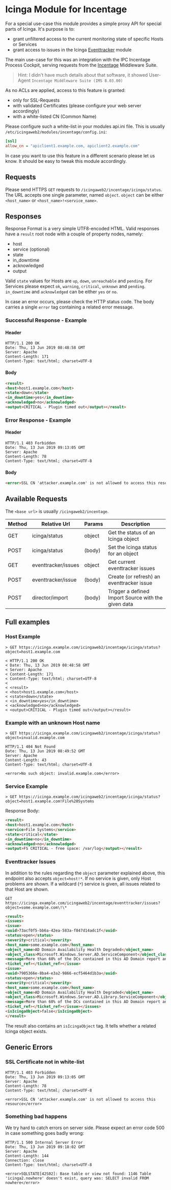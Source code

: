 Icinga Module for Incentage
===========================

For a special use-case this module provides a simple proxy API for special
parts of Icinga. It's purpose is to:

- grant unfiltered access to the current monitoring state of specific Hosts
  or Services
- grant access to issues in the Icinga [Eventtracker](https://github.com/Thomas-Gelf/icingaweb2-module-eventtracker)
  module

The main use-case for this was an integration with the IPC Incentage Process
Cockpit, serving requests from the [Incentage](https://www.incentage.com/)
Middleware Suite.

> Hint: I didn't have much details about that software, it showed User-Agent
> `Incentage Middleware Suite (IMS 8.03.00)`

As no ACLs are applied, access to this feature is granted:

* only for SSL-Requests
* with validated Certificates (please configure your web server accordingly)
* with a white-listed CN (Common Name)

Please configure such a white-list in your modules api.ini file. This is usually
`/etc/icingaweb2/modules/incentage/config.ini`:

```ini
[ssl]
allow_cn = "apiclient1.example.com, apiclient2.example.com"
```

In case you want to use this feature in a different scenario please let us know.
It should be easy to tweak this module accordingly.

Requests
--------

Please send HTTPS `GET` requests to `/icingaweb2/incentage/icinga/status`. The
URL accepts one single parameter, named `object`. `object` can be either
`<host_name>` or `<host_name>!<service_name>`.

Responses
---------

Response Format is a very simple UTF8-encoded HTML. Valid responses have a `result`
root node with a couple of property nodes, namely:

* host
* service (optional)
* state
* in_downtime
* acknowledged
* output

Valid `state` values for Hosts are `up`, `down`, `unreachable` and `pending`. For Services please expect `ok`, `warning`, `critical`, `unknown` and `pending`. `in_downtime` and `acknowledged` can be either `yes` or `no`.

In case an error occurs, please check the HTTP status code. The body carries a single `error` tag containing a related error message.

### Successful Response - Example

#### Header

```
HTTP/1.1 200 OK
Date: Thu, 13 Jun 2019 08:48:58 GMT
Server: Apache
Content-Length: 171
Content-Type: text/html; charset=UTF-8
```

#### Body

```html
<result>
<host>host1.example.com</host>
<state>down</state>
<in_downtime>yes</in_downtime>
<acknowledged>no</acknowledged>
<output>CRITICAL - Plugin timed out</output></result>
```

### Error Response - Example

#### Header

```
HTTP/1.1 403 Forbidden
Date: Thu, 13 Jun 2019 09:13:05 GMT
Server: Apache
Content-Length: 78
Content-Type: text/html; charset=UTF-8
```

#### Body

```html
<error>SSL CN 'attacker.example.com' is not allowed to access this resource</error>
```

Available Requests
------------------

The `<base url>` is usually `/icingaweb2/incentage`.

| Method | Relative Url        | Params | Description                               |
|--------|---------------------|--------|-------------------------------------------|
| GET    | icinga/status       | object | Get the status of an Icinga object        |
| POST   | icinga/status       | (body) | Set the Icinga status for an object       |
| GET    | eventtracker/issues | object | Get current eventtracker issues           |
| POST   | eventtracker/issue  | (body) | Create (or refresh) an eventtracker issue |
| POST   | director/import     | (body) | Trigger a defined Import Source with the given data |


Full examples
-------------

### Host Example

```
> GET https://icinga.example.com/icingaweb2/incentage/icinga/status?object=host1.example.com

< HTTP/1.1 200 OK
< Date: Thu, 13 Jun 2019 08:48:58 GMT
< Server: Apache
< Content-Length: 171
< Content-Type: text/html; charset=UTF-8
<
< <result>
< <host>host1.example.com</host>
< <state>down</state>
< <in_downtime>yes</in_downtime>
< <acknowledged>no</acknowledged>
< <output>CRITICAL - Plugin timed out</output></result>
```

### Example with an unknown Host name

```
> GET https://icinga.example.com/icingaweb2/incentage/icinga/status?object=invalid.example.com

HTTP/1.1 404 Not Found
Date: Thu, 13 Jun 2019 08:49:52 GMT
Server: Apache
Content-Length: 43
Content-Type: text/html; charset=UTF-8

<error>No such object: invalid.example.com</error>
```

### Service Example

```
> GET https://icinga.example.com/icingaweb2/incentage/icinga/status?object=host1.example.com!File%20Systems
```

Response Body:

```html
<result>
<host>host1.example.com</host>
<service>File Systems</service>
<state>critical</state>
<in_downtime>no</in_downtime>
<acknowledged>no</acknowledged>
<output>FS CRITICAL - free space: /var/log</output></result>
```

### Eventtracker Issues

In addition to the rules regarding the `object` parameter explained above,
this endpoint also accepts `object=host!*`. If no service is given, only
Host problems are shown. If a wildcard (`*`) service is given, all issues
related to that Host are shown.

```
GET https://icinga.example.com/icingaweb2/incentage/eventtracker/issues?object=some.example.com\!\*
```

```html
<result>
<issues>
<issue>
<uuid>73acf0f5-bb6a-42ea-583a-f847d14adc1f</uuid>
<status>open</status>
<severity>critical</severity>
<host_name>some.example.com</host_name>
<object_name>AD Domain Availability Health Degraded</object_name>
<object_class>Microsoft.Windows.Server.AD.ServiceComponent</object_class>
<message>More than 60% of the DCs contained in this AD Domain report an Availability Health problem</message>
<ticket_ref></ticket_ref></issue>
<issue>
<uuid>7905366e-8ba4-e3a2-9866-ecf5464d1b3a</uuid>
<status>open</status>
<severity>critical</severity>
<host_name>some.example.com</host_name>
<object_name>AD Domain Availability Health Degraded</object_name>
<object_class>Microsoft.Windows.Server.AD.Library.ServiceComponent</object_class>
<message>More than 60% of the DCs contained in this AD Domain report an Availability Health problem</message>
<ticket_ref></ticket_ref></issue></issues>
<isIcingaObject>false</isIcingaObject>
</result>
```

The result also contains an `isIcingaObject` tag. It tells whether a related
Icinga object exists.

Generic Errors
--------------

### SSL Certificate not in white-list

```
HTTP/1.1 403 Forbidden
Date: Thu, 13 Jun 2019 09:13:05 GMT
Server: Apache
Content-Length: 78
Content-Type: text/html; charset=UTF-8

<error>SSL CN 'attacker.example.com' is not allowed to access this resource</error>
```

### Something bad happens

We try hard to catch errors on server side. Please expect an error code 500 in case something goes badly wrong:

```
HTTP/1.1 500 Internal Server Error
Date: Thu, 13 Jun 2019 09:18:02 GMT
Server: Apache
Content-Length: 144
Connection: close
Content-Type: text/html; charset=UTF-8

<error>SQLSTATE[42S02]: Base table or view not found: 1146 Table 'icinga2.nowhere' doesn't exist, query was: SELECT invalid FROM nowhere</error>
```